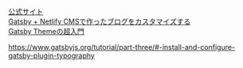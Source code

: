 [公式サイト](https://www.gatsbyjs.org/)  
[Gatsby + Netlify CMSで作ったブログをカスタマイズする](https://shibe97.com/blog/gatsby-netlify-cms/)  
[Gatsby Themeの超入門](https://the2g.com/2967)  


https://www.gatsbyjs.org/tutorial/part-three/#-install-and-configure-gatsby-plugin-typography